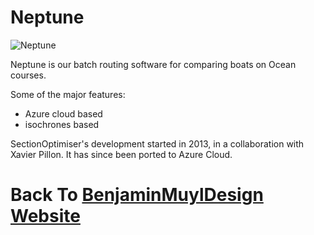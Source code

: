 # Neptune

![Neptune](C:\Users\bmuyl\Repositories\assets\Logos\Meta-Cosme\LogoNeptune.png)

Neptune is our batch routing software for comparing boats on Ocean courses.

Some of the major features:
- Azure cloud based
- isochrones based


SectionOptimiser's development started in 2013, in a collaboration with Xavier Pillon. It has since been ported to Azure Cloud.


# Back To  [BenjaminMuylDesign Website](https://www.bmuyl.com)
